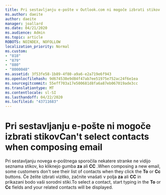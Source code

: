 ```yaml
---
title: Pri sestavljanju e-pošte v Outlook.com ni mogoče izbrati stikov
ms.author: daeite
author: daeite
manager: joallard
ms.date: 04/21/2020
ms.audience: Admin
ms.topic: article
ROBOTS: NOINDEX, NOFOLLOW
localization_priority: Normal
ms.custom:
- "818"
- "879"
- "880"
- "8000048"
ms.assetid: 3f53fe58-1b89-4f80-a9a6-e2a719e6f943
ms.openlocfilehash: 9d674538e9d84f47ab7ee51975e752ac24f6e1ea
ms.sourcegitcommit: 55eff703a17e500681d8fa6a87eb067019ade3cc
ms.translationtype: MT
ms.contentlocale: sl-SI
ms.lasthandoff: 04/22/2020
ms.locfileid: "43711683"
---
```

# <a name="cant-select-contacts-when-composing-email"></a><span data-ttu-id="01a8b-102">Pri sestavljanju e-pošte ni mogoče izbrati stikov</span><span class="sxs-lookup"><span data-stu-id="01a8b-102">Can't select contacts when composing email</span></span>

<span data-ttu-id="01a8b-103">Pri sestavljanju novega e-poštnega sporočila nekatere stranke ne vidijo seznama stikov, ko kliknejo gumba **za** ali **CC** .</span><span class="sxs-lookup"><span data-stu-id="01a8b-103">When composing a new email, some customers don't see their list of contacts when they click the **To** or **Cc** buttons.</span></span> <span data-ttu-id="01a8b-104">Če želite izbrati vizitko, začnite vnašati v polja **za** ali **CC** in prikazani bodo vaši sorodni stiki.</span><span class="sxs-lookup"><span data-stu-id="01a8b-104">To select a contact, start typing in the **To** or **Cc** fields and your related contacts will be displayed.</span></span>
